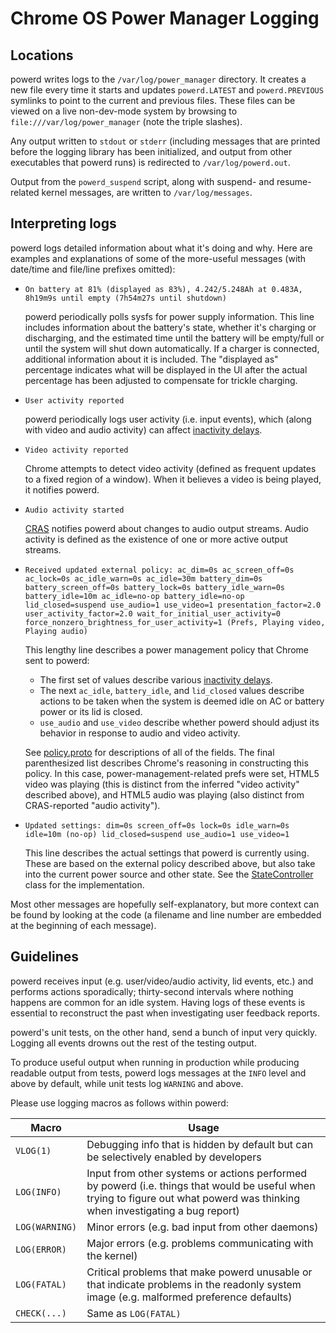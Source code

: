 # Chrome OS Power Manager Logging

## Locations

powerd writes logs to the `/var/log/power_manager` directory. It creates a new
file every time it starts and updates `powerd.LATEST` and `powerd.PREVIOUS`
symlinks to point to the current and previous files. These files can be viewed
on a live non-dev-mode system by browsing to `file:///var/log/power_manager`
(note the triple slashes).

Any output written to `stdout` or `stderr` (including messages that are printed
before the logging library has been initialized, and output from other
executables that powerd runs) is redirected to `/var/log/powerd.out`.

Output from the `powerd_suspend` script, along with suspend- and resume-related
kernel messages, are written to `/var/log/messages`.

## Interpreting logs

powerd logs detailed information about what it's doing and why. Here are
examples and explanations of some of the more-useful messages (with date/time
and file/line prefixes omitted):

*   `On battery at 81% (displayed as 83%), 4.242/5.248Ah at 0.483A, 8h19m9s
    until empty (7h54m27s until shutdown)`

    powerd periodically polls sysfs for power supply information. This line
    includes information about the battery's state, whether it's charging or
    discharging, and the estimated time until the battery will be empty/full or
    until the system will shut down automatically. If a charger is connected,
    additional information about it is included. The "displayed as" percentage
    indicates what will be displayed in the UI after the actual percentage has
    been adjusted to compensate for trickle charging.

*   `User activity reported`

    powerd periodically logs user activity (i.e. input events), which (along
    with video and audio activity) can affect [inactivity delays].

*   `Video activity reported`

    Chrome attempts to detect video activity (defined as frequent updates to a
    fixed region of a window). When it believes a video is being played, it
    notifies powerd.

*   `Audio activity started`

    [CRAS] notifies powerd about changes to audio output streams. Audio activity
    is defined as the existence of one or more active output streams.

*   `Received updated external policy: ac_dim=0s ac_screen_off=0s ac_lock=0s
    ac_idle_warn=0s ac_idle=30m battery_dim=0s battery_screen_off=0s
    battery_lock=0s battery_idle_warn=0s battery_idle=10m ac_idle=no-op
    battery_idle=no-op lid_closed=suspend use_audio=1 use_video=1
    presentation_factor=2.0 user_activity_factor=2.0
    wait_for_initial_user_activity=0
    force_nonzero_brightness_for_user_activity=1 (Prefs, Playing video, Playing
    audio)`

    This lengthy line describes a power management policy that Chrome sent to
    powerd:

    *   The first set of values describe various [inactivity delays].
    *   The next `ac_idle`, `battery_idle`, and `lid_closed` values describe
        actions to be taken when the system is deemed idle on AC or battery
        power or its lid is closed.
    *   `use_audio` and `use_video` describe whether powerd should adjust its
        behavior in response to audio and video activity.

    See [policy.proto] for descriptions of all of the fields. The final
    parenthesized list describes Chrome's reasoning in constructing this policy.
    In this case, power-management-related prefs were set, HTML5 video was
    playing (this is distinct from the inferred "video activity" described
    above), and HTML5 audio was playing (also distinct from CRAS-reported "audio
    activity").

*   `Updated settings: dim=0s screen_off=0s lock=0s idle_warn=0s idle=10m
    (no-op) lid_closed=suspend use_audio=1 use_video=1`

    This line describes the actual settings that powerd is currently using.
    These are based on the external policy described above, but also take into
    the current power source and other state. See the [StateController] class
    for the implementation.

Most other messages are hopefully self-explanatory, but more context can be
found by looking at the code (a filename and line number are embedded at the
beginning of each message).

## Guidelines

powerd receives input (e.g. user/video/audio activity, lid events, etc.) and
performs actions sporadically; thirty-second intervals where nothing happens are
common for an idle system. Having logs of these events is essential to
reconstruct the past when investigating user feedback reports.

powerd's unit tests, on the other hand, send a bunch of input very quickly.
Logging all events drowns out the rest of the testing output.

To produce useful output when running in production while producing readable
output from tests, powerd logs messages at the `INFO` level and above by
default, while unit tests log `WARNING` and above.

Please use logging macros as follows within powerd:

| Macro          | Usage |
|----------------|-------|
| `VLOG(1)`      | Debugging info that is hidden by default but can be selectively enabled by developers |
| `LOG(INFO)`    | Input from other systems or actions performed by powerd (i.e. things that would be useful when trying to figure out what powerd was thinking when investigating a bug report) |
| `LOG(WARNING)` | Minor errors (e.g. bad input from other daemons) |
| `LOG(ERROR)`   | Major errors (e.g. problems communicating with the kernel) |
| `LOG(FATAL)`   | Critical problems that make powerd unusable or that indicate problems in the readonly system image (e.g. malformed preference defaults) |
| `CHECK(...)`   | Same as `LOG(FATAL)` |

[inactivity delays]: inactivity_delays.md
[CRAS]: https://www.chromium.org/chromium-os/chromiumos-design-docs/cras-chromeos-audio-server
[policy.proto]: https://chromium.googlesource.com/chromiumos/platform/system_api/+/master/dbus/power_manager/policy.proto
[StateController]: ../powerd/policy/state_controller.h
